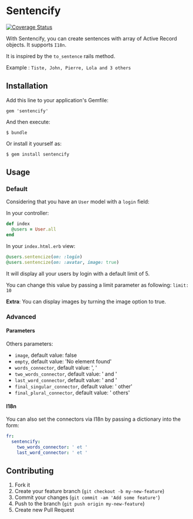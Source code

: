 # Sentencify

[![Coverage Status](https://coveralls.io/repos/baptistelecocq/sentencify/badge.png)](https://coveralls.io/r/baptistelecocq/sentencify)

With Sentencify, you can create sentences with array of Active Record objects.
It supports `I18n`.

It is inspired by the `to_sentence` rails method.

Example :
`Tiste, John, Pierre, Lola and 3 others`

## Installation

Add this line to your application's Gemfile:

    gem 'sentencify'

And then execute:

    $ bundle

Or install it yourself as:

    $ gem install sentencify

## Usage
### Default

Considering that you have an `User` model with a `login` field:

In your controller:
```rb
def index
  @users = User.all
end
```

In your `index.html.erb` view:
```rb
@users.sentencize(on: :login)
@users.sentencize(on: :avatar, image: true)
```

It will display all your users by login with a default limit of 5.

You can change this value by passing a limit parameter as following: `limit: 10`

**Extra**: You can display images by turning the image option to true.

### Advanced
#### Parameters

Others parameters:
* `image`, default value: false
* `empty`, default value: 'No element found'
* `words_connector`, default value: ', '
* `two_words_connector`, default value: ' and '
* `last_word_connector`, default value: ' and '
* `final_singular_connector`, default value: ' other'
* `final_plural_connector`, default value: ' others'

#### I18n

You can also set the connectors via I18n by passing a dictionary into the form:
```yml
fr:
  sentencify:
    two_words_connector: ' et '
    last_word_connector: ' et '
```

## Contributing

1. Fork it
2. Create your feature branch (`git checkout -b my-new-feature`)
3. Commit your changes (`git commit -am 'Add some feature'`)
4. Push to the branch (`git push origin my-new-feature`)
5. Create new Pull Request
